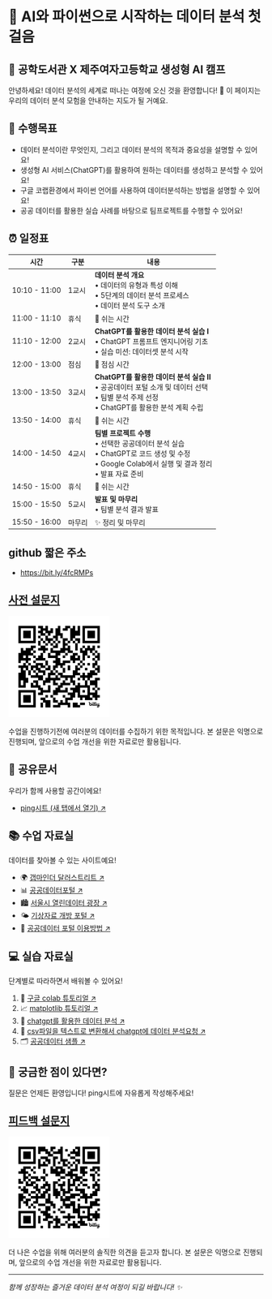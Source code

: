 # 🌈 AI와 파이썬으로 시작하는 데이터 분석 첫걸음
## 🏫 공학도서관 X 제주여자고등학교 생성형 AI 캠프 

안녕하세요! 데이터 분석의 세계로 떠나는 여정에 오신 것을 환영합니다! 🎉
이 페이지는 우리의 데이터 분석 모험을 안내하는 지도가 될 거예요. 

## 🎯 수행목표
- 데이터 분석이란 무엇인지, 그리고 데이터 분석의 목적과 중요성을 설명할 수 있어요!
- 생성형 AI 서비스(ChatGPT)를 활용하여 원하는 데이터를 생성하고 분석할 수 있어요!
- 구글 코랩환경에서 파이썬 언어를 사용하여 데이터분석하는 방법을 설명할 수 있어요!
- 공공 데이터를 활용한 실습 사례를 바탕으로 팀프로젝트를 수행할 수 있어요!

## ⏰ 일정표

| 시간 | 구분 | 내용 |
|------|------|------|
| 10:10 - 11:00 | 1교시 | **데이터 분석 개요** <br> • 데이터의 유형과 특성 이해 <br> • 5단계의 데이터 분석 프로세스 <br> • 데이터 분석 도구 소개 |
| 11:00 - 11:10 | 휴식 | 🌱 쉬는 시간 |
| 11:10 - 12:00 | 2교시 | **ChatGPT를 활용한 데이터 분석 실습 I** <br> • ChatGPT 프롬프트 엔지니어링 기초 <br> • 실습 미션: 데이터셋 분석 시작 |
| 12:00 - 13:00 | 점심 | 🍱 점심 시간 |
| 13:00 - 13:50 | 3교시 | **ChatGPT를 활용한 데이터 분석 실습 II** <br> • 공공데이터 포털 소개 및 데이터 선택 <br> • 팀별 분석 주제 선정 <br> • ChatGPT를 활용한 분석 계획 수립 |
| 13:50 - 14:00 | 휴식 | 🌱 쉬는 시간 |
| 14:00 - 14:50 | 4교시 | **팀별 프로젝트 수행** <br> • 선택한 공공데이터 분석 실습 <br> • ChatGPT로 코드 생성 및 수정 <br> • Google Colab에서 실행 및 결과 정리 <br> • 발표 자료 준비 |
| 14:50 - 15:00 | 휴식 | 🌱 쉬는 시간 |
| 15:00 - 15:50 | 5교시 | **발표 및 마무리** <br> • 팀별 분석 결과 발표 |
| 15:50 - 16:00 | 마무리 | ✨ 정리 및 마무리 |

## github 짧은 주소
- <a href="https://bit.ly/4fcRMPs" target="_blank">https://bit.ly/4fcRMPs</a>

## [사전 설문지](https://docs.google.com/forms/d/e/1FAIpQLScz40YqBAJPhlMyNzJHDC5vyrxyAFj21ANOEs5A2BqO39R0aQ/viewform?usp=sf_link)
<img src="./img/bit.ly_3YW2KTN.png" width="200" height="200">

수업을 진행하기전에 여러분의 데이터를 수집하기 위한 목적입니다. 
본 설문은 익명으로 진행되며, 앞으로의 수업 개선을 위한 자료로만 활용됩니다.

## 📝 공유문서
우리가 함께 사용할 공간이에요!
- <a href="https://docs.google.com/spreadsheets/d/19VgUC-RAhRi0JZ4DrBbeMeXp1-U-i71FxPX91sNXs7I/edit?usp=drive_link" target="_blank">ping시트 (새 탭에서 열기) ↗️</a>

## 📚 수업 자료실 
데이터를 찾아볼 수 있는 사이트예요!
- 🌍 <a href="https://www.gapminder.org/dollar-street" target="_blank">갭마인더 달러스트리트 ↗️</a>
- 📊 <a href="https://data.seoul.go.kr/" target="_blank">공공데이터포털 ↗️</a>
- 🏙️ <a href="https://data.seoul.go.kr/" target="_blank">서울시 열린데이터 광장 ↗️</a>
- 🌤️ <a href="https://data.kma.go.kr/" target="_blank">기상자료 개방 포털 ↗️</a>
- 📖 <a href="https://drive.google.com/file/d/14ebJcaZWkL5Hrzxz5jtOdgjWifT0jvrb/view?usp=drive_link" target="_blank">공공데이터 포털 이용방법 ↗️</a>

## 💻 실습 자료실 
단계별로 따라하면서 배워볼 수 있어요!
1. 🔰 <a href="https://colab.research.google.com/drive/1P5HzDdWG86M0WwvymqhhgEupiQv-xmdt?usp=drive_link" target="_blank">구글 colab 튜토리얼 ↗️</a>
2. 📈 <a href="https://colab.research.google.com/drive/1EzfvZhmCgtN3FQy5NzeTcZgxc62SU6Wc" target="_blank">matplotlib 튜토리얼 ↗️</a>
3. 🤖 <a href="https://colab.research.google.com/drive/1IUP9wARyWTW56ac90AnFQFJjzeMxSQuE" target="_blank">chatgpt를 활용한 데이터 분석 ↗️</a>
4. 📄 <a href="https://colab.research.google.com/drive/1mJ6brx1jXyn95DAp2YGDLmoqlHzFfo6p" target="_blank">csv파일을 텍스트로 변환해서 chatgpt에 데이터 분석요청 ↗️</a>
5. 🗂️ <a href="https://drive.google.com/file/d/1PiSORvIL8Cnr1m8CEjih6J04rH6PBfFC/view?usp=drive_link" target="_blank">공공데이터 샘플 ↗️</a>

## 🤔 궁금한 점이 있다면?
질문은 언제든 환영입니다! ping시트에 자유롭게 작성해주세요! 

## [피드백 설문지](https://docs.google.com/forms/d/e/1FAIpQLSe5UPzOvqzcqynV2eSg7lwsPJKHBfpPo3Scx2nW__GcLJuJDA/viewform?usp=sf_link)
<img src="./img/bit.ly_3CvJAv2.png" width="200" height="200">

더 나은 수업을 위해 여러분의 솔직한 의견을 듣고자 합니다.
본 설문은 익명으로 진행되며, 앞으로의 수업 개선을 위한 자료로만 활용됩니다.


---
*함께 성장하는 즐거운 데이터 분석 여정이 되길 바랍니다! ✨*